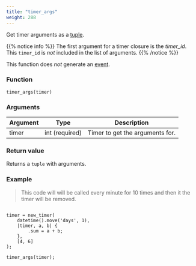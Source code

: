 ```yaml
---
title: "timer_args"
weight: 288
---
```


Get timer arguments as a [tuple](../../data-types/tuple).

{{% notice info %}}
The first argument for a timer closure is the *timer_id*. This `timer_id` is *not* included
in the list of arguments.
{{% /notice %}}

This function does *not* generate an [event](../../overview/events).

### Function

`timer_args(timer)`

### Arguments

Argument | Type | Description
-------- | ---- | -----------
timer | int (required) | Timer to get the arguments for.

### Return value

Returns a `tuple` with arguments.

### Example

> This code will will be called every minute for 10 times and then it the timer will be removed.

```thingsdb,should_pass

timer = new_timer(
    datetime().move('days', 1),
    |timer, a, b| {
        .sum = a + b;
    },
    [4, 6]
);

timer_args(timer);
```
